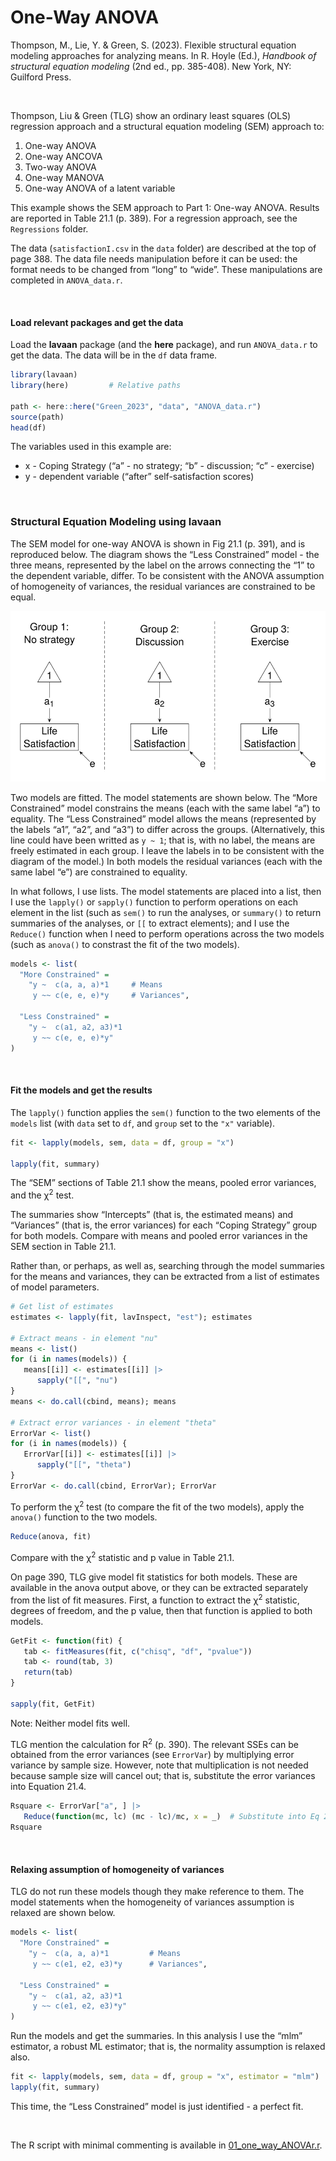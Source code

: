 # One-Way ANOVA


Thompson, M., Lie, Y. & Green, S. (2023). Flexible structural equation
modeling approaches for analyzing means. In R. Hoyle (Ed.), *Handbook of
structural equation modeling* (2nd ed., pp. 385-408). New York, NY:
Guilford Press.

<br />

Thompson, Liu & Green (TLG) show an ordinary least squares (OLS)
regression approach and a structural equation modeling (SEM) approach
to:

1.  One-way ANOVA
2.  One-way ANCOVA
3.  Two-way ANOVA
4.  One-way MANOVA
5.  One-way ANOVA of a latent variable

This example shows the SEM approach to Part 1: One-way ANOVA. Results
are reported in Table 21.1 (p. 389). For a regression approach, see the
`Regressions` folder.

The data (`satisfactionI.csv` in the `data` folder) are described at the
top of page 388. The data file needs manipulation before it can be used:
the format needs to be changed from “long” to “wide”. These
manipulations are completed in `ANOVA_data.r`.

<br />

#### Load relevant packages and get the data

Load the **lavaan** package (and the **here** package), and run
`ANOVA_data.r` to get the data. The data will be in the `df` data frame.

``` r
library(lavaan)
library(here)         # Relative paths

path <- here::here("Green_2023", "data", "ANOVA_data.r")
source(path)
head(df)
```

The variables used in this example are:

- x - Coping Strategy (“a” - no strategy; “b” - discussion; “c” -
  exercise)
- y - dependent variable (“after” self-satisfaction scores)

<br />

### Structural Equation Modeling using **lavaan**

The SEM model for one-way ANOVA is shown in Fig 21.1 (p. 391), and is
reproduced below. The diagram shows the “Less Constrained” model - the
three means, represented by the label on the arrows connecting the “1”
to the dependent variable, differ. To be consistent with the ANOVA
assumption of homogeneity of variances, the residual variances are
constrained to be equal.

<img src="images/one_way_ANOVA.svg" data-fig-align="left" />

Two models are fitted. The model statements are shown below. The “More
Constrained” model constrains the means (each with the same label “a”)
to equality. The “Less Constrained” model allows the means (represented
by the labels “a1”, “a2”, and “a3”) to differ across the groups.
(Alternatively, this line could have been writted as `y ~ 1`; that is,
with no label, the means are freely estimated in each group. I leave the
labels in to be consistent with the diagram of the model.) In both
models the residual variances (each with the same label “e”) are
constrained to equality.

In what follows, I use lists. The model statements are placed into a
list, then I use the `lapply()` or `sapply()` function to perform
operations on each element in the list (such as `sem()` to run the
analyses, or `summary()` to return summaries of the analyses, or `[[` to
extract elements); and I use the `Reduce()` function when I need to
perform operations across the two models (such as `anova()` to constrast
the fit of the two models).

``` r
models <- list(
  "More Constrained" =
    "y ~  c(a, a, a)*1     # Means
     y ~~ c(e, e, e)*y     # Variances",

  "Less Constrained" =
    "y ~  c(a1, a2, a3)*1
     y ~~ c(e, e, e)*y"
)
```

<br />

#### Fit the models and get the results

The `lapply()` function applies the `sem()` function to the two elements
of the `models` list (with `data` set to `df`, and `group` set to the
`"x"` variable).

``` r
fit <- lapply(models, sem, data = df, group = "x")

lapply(fit, summary)
```

The “SEM” sections of Table 21.1 show the means, pooled error variances,
and the $\upchi$<sup>2</sup> test.

The summaries show “Intercepts” (that is, the estimated means) and
“Variances” (that is, the error variances) for each “Coping Strategy”
group for both models. Compare with means and pooled error variances in
the SEM section in Table 21.1.

Rather than, or perhaps, as well as, searching through the model
summaries for the means and variances, they can be extracted from a list
of estimates of model parameters.

``` r
# Get list of estimates
estimates <- lapply(fit, lavInspect, "est"); estimates

# Extract means - in element "nu"
means <- list()
for (i in names(models)) {
   means[[i]] <- estimates[[i]] |>
      sapply("[[", "nu")
}
means <- do.call(cbind, means); means

# Extract error variances - in element "theta"
ErrorVar <- list()
for (i in names(models)) {
   ErrorVar[[i]] <- estimates[[i]] |>
      sapply("[[", "theta")
}
ErrorVar <- do.call(cbind, ErrorVar); ErrorVar
```

To perform the $\upchi$<sup>2</sup> test (to compare the fit of the two
models), apply the `anova()` function to the two models.

``` r
Reduce(anova, fit)
```

Compare with the $\upchi$<sup>2</sup> statistic and p value in Table
21.1.

On page 390, TLG give model fit statistics for both models. These are
available in the anova output above, or they can be extracted separately
from the list of fit measures. First, a function to extract the
$\upchi$<sup>2</sup> statistic, degrees of freedom, and the p value,
then that function is applied to both models.

``` r
GetFit <- function(fit) {
   tab <- fitMeasures(fit, c("chisq", "df", "pvalue"))
   tab <- round(tab, 3)
   return(tab)
}

sapply(fit, GetFit)
```

Note: Neither model fits well.

TLG mention the calculation for R<sup>2</sup> (p. 390). The relevant
SSEs can be obtained from the error variances (see `ErrorVar`) by
multiplying error variance by sample size. However, note that
multiplication is not needed because sample size will cancel out; that
is, substitute the error variances into Equation 21.4.

``` r
Rsquare <- ErrorVar["a", ] |>
   Reduce(function(mc, lc) (mc - lc)/mc, x = _)  # Substitute into Eq 21.4
Rsquare
```

<br />

#### Relaxing assumption of homogeneity of variances

TLG do not run these models though they make reference to them. The
model statements when the homogeneity of variances assumption is relaxed
are shown below.

``` r
models <- list(
  "More Constrained" =
    "y ~  c(a, a, a)*1         # Means
     y ~~ c(e1, e2, e3)*y      # Variances",

  "Less Constrained" =
    "y ~  c(a1, a2, a3)*1
     y ~~ c(e1, e2, e3)*y"
)
```

Run the models and get the summaries. In this analysis I use the “mlm”
estimator, a robust ML estimator; that is, the normality assumption is
relaxed also.

``` r
fit <- lapply(models, sem, data = df, group = "x", estimator = "mlm")
lapply(fit, summary)
```

This time, the “Less Constrained” model is just identified - a perfect
fit.

<br />

The R script with minimal commenting is available in
[01_one_way_ANOVAr.r](01_one_way_ANOVAr.r).
